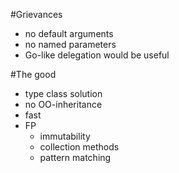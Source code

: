 #Grievances

- no default arguments
- no named parameters
- Go-like delegation would be useful

#The good

- type class solution
- no OO-inheritance
- fast
- FP
  - immutability
  - collection methods
  - pattern matching
